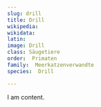 ```yaml
---
slug: drill
title: Drill
wikipedia: 
wikidata: 
latin:
image: Drill
class: Säugetiere
order:  Primaten
family:  Meerkatzenverwandte
species:  Drill

---
```


I am content.
